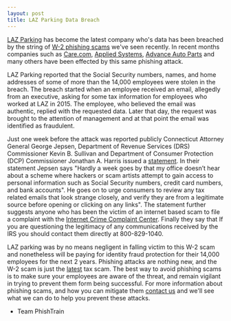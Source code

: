 ```yaml
---
layout: post
title: LAZ Parking Data Breach
---
```


  [LAZ Parking](https://www.lazparking.com/) has become the latest company who's data has been breached by the string of [W-2 phishing scams](https://www.irs.gov/uac/Tax-Scams-Consumer-Alerts) we've seen recently.  In  recent months companies such as [Care.com](http://doj.nh.gov/consumer/security-breaches/documents/care-com-20160310.pdf), [Applied Systems](http://ago.vermont.gov/assets/files/Consumer/Security_Breach/Applied%20Systems%20SBN%20to%20Consumers.pdf), [Advance Auto Parts](http://blog.phishtrain.com/Advance-Auto/) and many others have been effected by this same phishing attack.  
  
  LAZ Parking reported that the Social Security numbers, names, and home addresses of some of more than the 14,000 employees were stolen in the breach.  The breach started when an employee received an email, allegedly from an executive, asking for some tax information for employees who worked at LAZ in 2015.  The employee, who believed the email was authentic, replied with the requested data.  Later that day, the request was brought to the attention of management and at that point the email was identified as fraudulent.  
  
  Just one week before the attack was reported publicly Connecticut Attorney General George Jepsen, Department of Revenue Services (DRS) Commissioner Kevin B. Sullivan and Department of Consumer Protection (DCP) Commissioner Jonathan A. Harris  issued a [statement](http://www.ct.gov/drs/cwp/view.asp?Q=577980&A=1436).  In their statement Jepsen says "Hardly a week goes by that my office doesn’t hear about a scheme where hackers or scam artists attempt to gain access to personal information such as Social Security numbers, credit card numbers, and bank accounts".  He goes on to  urge consumers to review any tax related emails that look strange closely, and verify they are from a legitimate source before opening or clicking on any links".  The statement further suggests anyone who has been the victim of an internet based scam to file a complaint with the [Internet Crime Complaint Center](http://www.ic3.gov/).  Finally they say that If you are questioning the legitimacy of any communications received by the IRS you should contact them directly at  800-829-1040. 
  
  LAZ parking was by no means negligent in falling victim to this W-2 scam and nonetheless will be paying for identity fraud protection for their 14,000 employees for the next 2 years.  Phishing attacks are nothing new, and the W-2 scam is just the [latest](https://www.irs.gov/uac/Newsroom/IRS-Releases-the-%E2%80%9CDirty-Dozen%E2%80%9D-Tax-Scams-for-2014%3B-Identity-Theft,-Phone-Scams-Lead-List) tax scam.  The best way to avoid phishing scams is to make sure your employees are aware of the threat, and remain vigilant in trying to prevent them form being successful.  For more information about phishing scams, and how you can mitigate them [contact us](https://phishtrain.com/contact/) and we'll see what we can do to help you prevent these attacks.
  
  - Team PhishTrain
